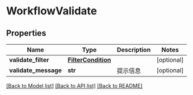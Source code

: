 # WorkflowValidate

## Properties
Name | Type | Description | Notes
------------ | ------------- | ------------- | -------------
**validate_filter** | [**FilterCondition**](FilterCondition.md) |  | [optional] 
**validate_message** | **str** | 提示信息 | [optional] 

[[Back to Model list]](../README.md#documentation-for-models) [[Back to API list]](../README.md#documentation-for-api-endpoints) [[Back to README]](../README.md)


